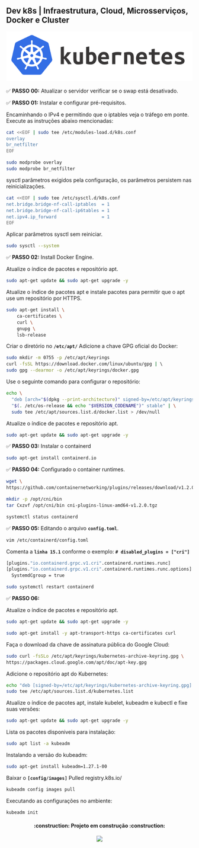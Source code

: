 ## Dev k8s | Infraestrutura, Cloud, Microsserviços, Docker e Cluster

<p align="center">
  <a href="https://kubernetes.io">
    <img alt="kubernetes.io" src="https://github.com/josenilto/dev.kubernetes/blob/master/imagens/k8s-hor.png">
  </a>
</p>





✅ **PASSO 00:** Atualizar o servidor verificar se o swap está desativado.



✅ **PASSO 01:** Instalar e configurar pré-requisitos. 

Encaminhando o IPv4 e permitindo que o iptables veja o tráfego em ponte.    
Execute as instruções abaixo mencionadas:

```bash
cat <<EOF | sudo tee /etc/modules-load.d/k8s.conf
overlay
br_netfilter
EOF
```

```bash
sudo modprobe overlay
sudo modprobe br_netfilter
```

sysctl parâmetros exigidos pela configuração, os parâmetros persistem nas reinicializações.
```bash
cat <<EOF | sudo tee /etc/sysctl.d/k8s.conf
net.bridge.bridge-nf-call-iptables  = 1
net.bridge.bridge-nf-call-ip6tables = 1
net.ipv4.ip_forward                 = 1
EOF
```


Aplicar parâmetros sysctl sem reiniciar.
```bash
sudo sysctl --system
```

✅ **PASSO 02:** Install Docker Engine.

Atualize o índice de pacotes e repositório apt.
```bash
sudo apt-get update && sudo apt-get upgrade -y
```

Atualize o índice de pacotes apt e instale pacotes para permitir que o apt use um repositório por HTTPS.
```bash
sudo apt-get install \
    ca-certificates \
    curl \
    gnupg \
    lsb-release
```

Criar o diretório no **`/etc/apt/`**
Adicione a chave GPG oficial do Docker:
```bash
sudo mkdir -m 0755 -p /etc/apt/keyrings
curl -fsSL https://download.docker.com/linux/ubuntu/gpg | \ 
sudo gpg --dearmor -o /etc/apt/keyrings/docker.gpg
```

Use o seguinte comando para configurar o repositório:
```bash
echo \
  "deb [arch="$(dpkg --print-architecture)" signed-by=/etc/apt/keyrings/docker.gpg] https://download.docker.com/linux/ubuntu \
  "$(. /etc/os-release && echo "$VERSION_CODENAME")" stable" | \
  sudo tee /etc/apt/sources.list.d/docker.list > /dev/null
```

Atualize o índice de pacotes e repositório apt.
```bash
sudo apt-get update && sudo apt-get upgrade -y
```

✅ **PASSO 03:** Instalar o containerd

```bash
sudo apt-get install containerd.io
```

✅ **PASSO 04:** Configurado o container runtimes.

```bash
wget \
https://github.com/containernetworking/plugins/releases/download/v1.2.0/cni-plugins-linux-amd64-v1.2.0.tgz
```

```bash
mkdir -p /opt/cni/bin
tar Cxzvf /opt/cni/bin cni-plugins-linux-amd64-v1.2.0.tgz
```

```bash
systemctl status containerd
```

✅ **PASSO 05:** Editando o arquivo **`config.toml`**.

```bash
vim /etc/containerd/config.toml
```

Comenta a **`linha 15.1`** conforme o exemplo:
**`# disabled_plugins = ["cri"]`**

```bash
[plugins."io.containerd.grpc.v1.cri".containerd.runtimes.runc]
[plugins."io.containerd.grpc.v1.cri".containerd.runtimes.runc.options]
  SystemdCgroup = true
```

```bash
sudo systemctl restart containerd
```

✅ **PASSO 06:** 

Atualize o índice de pacotes e repositório apt.
```bash
sudo apt-get update && sudo apt-get upgrade -y
```

```bash
sudo apt-get install -y apt-transport-https ca-certificates curl
```

Faça o download da chave de assinatura pública do Google Cloud:
```bash
sudo curl -fsSLo /etc/apt/keyrings/kubernetes-archive-keyring.gpg \
https://packages.cloud.google.com/apt/doc/apt-key.gpg
```

Adicione o repositório apt do Kubernetes:
```bash
echo "deb [signed-by=/etc/apt/keyrings/kubernetes-archive-keyring.gpg] https://apt.kubernetes.io/ kubernetes-xenial main" | \
sudo tee /etc/apt/sources.list.d/kubernetes.list
```

Atualize o índice de pacotes apt, instale kubelet, kubeadm e kubectl e fixe suas versões:
```bash
sudo apt-get update && sudo apt-get upgrade -y
```
Lista os pacotes disponiveis para instalação:
```bash
sudo apt list -a kubeadm
```
Instalando a versão do kubeadm:
```bash
sudo apt-get install kubeadm=1.27.1-00
```

Baixar o **`[config/images]`** Pulled registry.k8s.io/
```bash
kubeadm config images pull
```

Executando as configurações no ambiente:
```bash
kubeadm init
```



<h4 align="center"> 
    :construction:  Projeto em construção  :construction:
</h4>

<p align="center">
    <img src="http://img.shields.io/static/v1?label=STATUS&message=EM%20DESENVOLVIMENTO&color=GREEN&style=for-the-badge"/>
</p>
